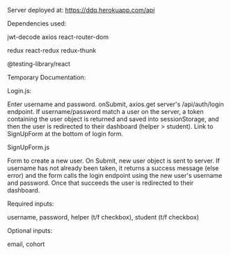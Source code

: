 Server deployed at: https://ddq.herokuapp.com/api

Dependencies used:

jwt-decode
axios
react-router-dom

redux
react-redux
redux-thunk

@testing-library/react



Temporary Documentation:

Login.js:

Enter username and password. onSubmit, axios.get server's /api/auth/login endpoint. If username/password match a user on the server, a token containing the user object is returned and saved into sessionStorage, and then the user is redirected to their dashboard (helper > student). Link to SignUpForm at the bottom of login form.

SignUpForm.js

Form to create a new user. On Submit, new user object is sent to server. If username has not already been taken, it returns a success message (else error) and the form calls the login endpoint using the new user's username and password. Once that succeeds the user is redirected to their dashboard.

Required inputs:

username, password, helper (t/f checkbox), student (t/f checkbox)

Optional inputs:

email, cohort